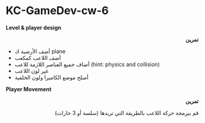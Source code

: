 # KC-GameDev-cw-6

**Level & player design**

<p dir="rtl">
<strong>تمرين</strong></p>




* أضف الأرضية ك plane
* أضف اللاعب كمكعب
* أضاف جميع العناصر اللازمة للاعب (hint: physics and collision)
* غير لون اللاعب
* أصلح موضع الكاميرا ولون الخلفية

**Player Movement**

<p dir="rtl">
<strong>تمرين</strong></p>


<p dir="rtl">
قم ببرمجة حركة اللاعب بالطريقة التي تريدها (سلسة أو 3 حارات)</p>
